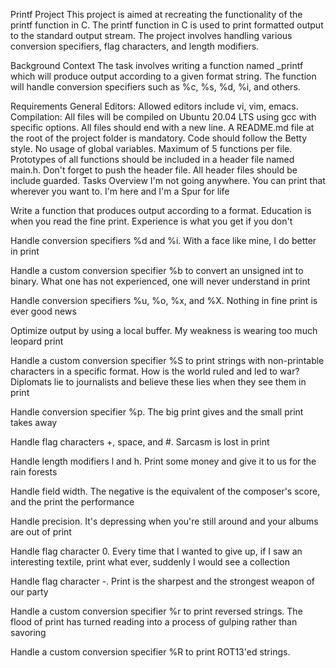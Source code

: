 Printf Project
This project is aimed at recreating the functionality of the printf function in C. The printf function in C is used to print formatted output to the standard output stream. The project involves handling various conversion specifiers, flag characters, and length modifiers.

Background Context
The task involves writing a function named _printf which will produce output according to a given format string. The function will handle conversion specifiers such as %c, %s, %d, %i, and others.

Requirements
General
Editors: Allowed editors include vi, vim, emacs.
Compilation: All files will be compiled on Ubuntu 20.04 LTS using gcc with specific options.
All files should end with a new line.
A README.md file at the root of the project folder is mandatory.
Code should follow the Betty style.
No usage of global variables.
Maximum of 5 functions per file.
Prototypes of all functions should be included in a header file named main.h.
Don't forget to push the header file.
All header files should be include guarded.
Tasks Overview
I'm not going anywhere. You can print that wherever you want to. I'm here and I'm a Spur for life

Write a function that produces output according to a format.
Education is when you read the fine print. Experience is what you get if you don't

Handle conversion specifiers %d and %i.
With a face like mine, I do better in print

Handle a custom conversion specifier %b to convert an unsigned int to binary.
What one has not experienced, one will never understand in print

Handle conversion specifiers %u, %o, %x, and %X.
Nothing in fine print is ever good news

Optimize output by using a local buffer.
My weakness is wearing too much leopard print

Handle a custom conversion specifier %S to print strings with non-printable characters in a specific format.
How is the world ruled and led to war? Diplomats lie to journalists and believe these lies when they see them in print

Handle conversion specifier %p.
The big print gives and the small print takes away

Handle flag characters +, space, and #.
Sarcasm is lost in print

Handle length modifiers l and h.
Print some money and give it to us for the rain forests

Handle field width.
The negative is the equivalent of the composer's score, and the print the performance

Handle precision.
It's depressing when you're still around and your albums are out of print

Handle flag character 0.
Every time that I wanted to give up, if I saw an interesting textile, print what ever, suddenly I would see a collection

Handle flag character -.
Print is the sharpest and the strongest weapon of our party

Handle a custom conversion specifier %r to print reversed strings.
The flood of print has turned reading into a process of gulping rather than savoring

Handle a custom conversion specifier %R to print ROT13'ed strings.

